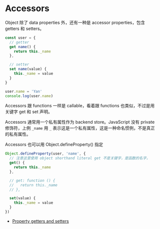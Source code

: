 # Accessors

Object 除了 data properties 外，还有一种是 accessor properties，包含 getters 和 setters。

```js
const user = {
  // getter
  get name() {
    return this._name
  },

  // setter
  set name(value) {
    this._name = value
  }
}

user.name = 'Yan'
console.log(user.name)
```

Accessors 跟 functions 一样是 callable，看着跟 functions 也类似，不过是用关键字 get 和 set 声明。

Accessors 通常用一个私有属性作为 backend store。JavaScript 没有 private 修饰符，上例 `_name` 用 `_` 表示这是一个私有属性，这是一种命名惯例，不是真正的私有属性。

Accessors 也可以用 Object.defineProperty() 指定

```js
Object.defineProperty(user, 'name', {
  // 注意这里使用 object shorthand literal get 不是关键字，是函数的名字，
  get() {
    return this._name
  },

  // get: function () {
  //   return this._name
  // },

  set(value) {
    this._name = value
  }
})
```

- [Property getters and setters](http://javascript.info/property-accessors)

